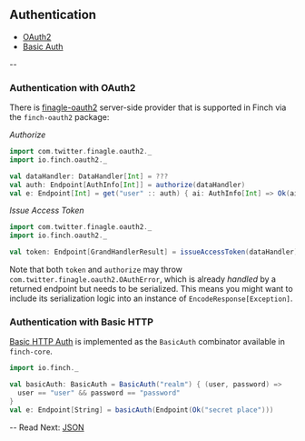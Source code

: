 ## Authentication

* [OAuth2](auth.md#authorization-with-oauth2)
* [Basic Auth](auth.md#basic-http-auth)

--

### Authentication with OAuth2

There is [finagle-oauth2](https://github.com/finagle/finagle-oauth2) server-side provider that is
supported in Finch via the `finch-oauth2` package:

*Authorize*
```scala
import com.twitter.finagle.oauth2._
import io.finch.oauth2._

val dataHandler: DataHandler[Int] = ???
val auth: Endpoint[AuthInfo[Int]] = authorize(dataHandler)
val e: Endpoint[Int] = get("user" :: auth) { ai: AuthInfo[Int] => Ok(ai.user) }
```

*Issue Access Token*
```scala
import com.twitter.finagle.oauth2._
import io.finch.oauth2._

val token: Endpoint[GrandHandlerResult] = issueAccessToken(dataHandler)
```

Note that both `token` and `authorize` may throw `com.twitter.finagle.oauth2.OAuthError`, which is
already _handled_ by a returned endpoint but needs to be serialized. This means you might want to
include its serialization logic into an instance of `EncodeResponse[Exception]`.

### Authentication with Basic HTTP

[Basic HTTP Auth](http://en.wikipedia.org/wiki/Basic_access_authentication) is implemented as the
`BasicAuth` combinator available in `finch-core`.

```scala
import io.finch._

val basicAuth: BasicAuth = BasicAuth("realm") { (user, password) =>
  user == "user" && password == "password"
}
val e: Endpoint[String] = basicAuth(Endpoint(Ok("secret place")))
```

--
Read Next: [JSON](json.md)
